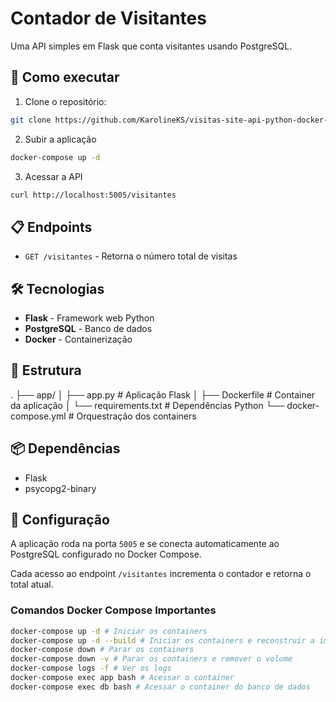 # Contador de Visitantes

Uma API simples em Flask que conta visitantes usando PostgreSQL.

## 🚀 Como executar

1. Clone o repositório:

```bash
git clone https://github.com/KarolineKS/visitas-site-api-python-docker-compose.git

```

2. Subir a aplicação

```bash
docker-compose up -d
```

3. Acessar a API

```bash
curl http://localhost:5005/visitantes
```

## 📋 Endpoints

- `GET /visitantes` - Retorna o número total de visitas

## 🛠️ Tecnologias

- **Flask** - Framework web Python
- **PostgreSQL** - Banco de dados
- **Docker** - Containerização

## 📁 Estrutura

.
├── app/
│ ├── app.py # Aplicação Flask
│ ├── Dockerfile # Container da aplicação
│ └── requirements.txt # Dependências Python
└── docker-compose.yml # Orquestração dos containers

## 📦 Dependências

- Flask
- psycopg2-binary

## 🔧 Configuração

A aplicação roda na porta `5005` e se conecta automaticamente ao PostgreSQL configurado no Docker Compose.

Cada acesso ao endpoint `/visitantes` incrementa o contador e retorna o total atual.

### Comandos Docker Compose Importantes

```bash
docker-compose up -d # Iniciar os containers
docker-compose up -d --build # Iniciar os containers e reconstruir a imagem
docker-compose down # Parar os containers
docker-compose down -v # Parar os containers e remover o volume
docker-compose logs -f # Ver os logs
docker-compose exec app bash # Acessar o container
docker-compose exec db bash # Acessar o container do banco de dados
```
